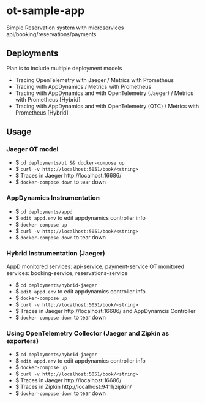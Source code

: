 # ot-sample-app

Simple Reservation system with microservices api/booking/reservations/payments

## Deployments
 
Plan is to include multiple deployment models
  - Tracing OpenTelemetry with Jaeger / Metrics with Prometheus
  - Tracing with AppDynamics / Metrics with Prometheus 
  - Tracing with AppDynamics and with OpenTelemetry (Jaeger) / Metrics with Prometheus  [Hybrid]
  - Tracing with AppDynamics and with OpenTelemetry (OTC) / Metrics with Prometheus [Hybrid]

## Usage

### Jaeger OT model

- $ `cd deployments/ot && docker-compose up`
- $  `curl -v http://localhost:5051/book/<string>`
- $  Traces in Jaeger http://localhost:16686/
- $ `docker-compose down` to tear down

### AppDynamics Instrumentation

- $ `cd deployments/appd`
- $ `edit appd.env` to edit appdynamics controller info
- $ `docker-compose up`
- $ `curl -v http://localhost:5051/book/<string>`
- $ `docker-compose down` to tear down

### Hybrid Instrumentation (Jaeger)

AppD monitored services: api-service, payment-service
OT monitored services: booking-service, reservations-service

- $ `cd deployments/hybrid-jaeger`
- $ `edit appd.env` to edit appdynamics controller info
- $ `docker-compose up`
- $ `curl -v http://localhost:5051/book/<string>`
- $  Traces in Jaeger http://localhost:16686/ and AppDynamcis Controller
- $ `docker-compose down` to tear down

### Using OpenTelemetry Collector (Jaeger and Zipkin as exporters)

- $ `cd deployments/hybrid-jaeger`
- $ `edit appd.env` to edit appdynamics controller info
- $ `docker-compose up`
- $ `curl -v http://localhost:5051/book/<string>`
- $  Traces in Jaeger http://localhost:16686/
- $  Traces in Zipkin http://localhost:9411/zipkin/
- $ `docker-compose down` to tear down